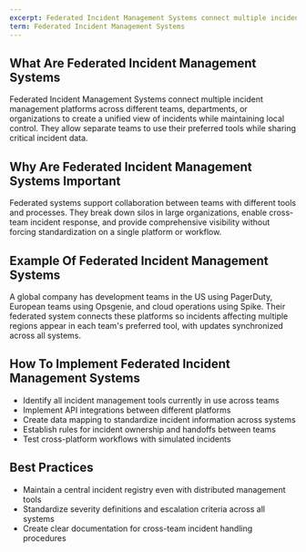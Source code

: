 ```yaml
---
excerpt: Federated Incident Management Systems connect multiple incident management platforms across different teams, departments, or organizations to create a unified view of incidents while maintaining local control.
term: Federated Incident Management Systems
---
```

## What Are Federated Incident Management Systems

Federated Incident Management Systems connect multiple incident management platforms across different teams, departments, or organizations to create a unified view of incidents while maintaining local control. They allow separate teams to use their preferred tools while sharing critical incident data.

## Why Are Federated Incident Management Systems Important

Federated systems support collaboration between teams with different tools and processes. They break down silos in large organizations, enable cross-team incident response, and provide comprehensive visibility without forcing standardization on a single platform or workflow.

## Example Of Federated Incident Management Systems

A global company has development teams in the US using PagerDuty, European teams using Opsgenie, and cloud operations using Spike. Their federated system connects these platforms so incidents affecting multiple regions appear in each team's preferred tool, with updates synchronized across all systems.

## How To Implement Federated Incident Management Systems

- Identify all incident management tools currently in use across teams
- Implement API integrations between different platforms
- Create data mapping to standardize incident information across systems
- Establish rules for incident ownership and handoffs between teams
- Test cross-platform workflows with simulated incidents

## Best Practices

- Maintain a central incident registry even with distributed management tools
- Standardize severity definitions and escalation criteria across all systems
- Create clear documentation for cross-team incident handling procedures